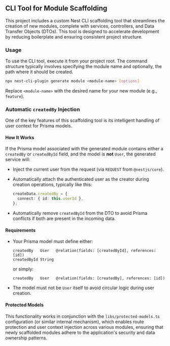 ## CLI Tool for Module Scaffolding

This project includes a custom Nest CLI scaffolding tool that streamlines the creation of new modules, complete with services, controllers, and Data Transfer Objects (DTOs). This tool is designed to accelerate development by reducing boilerplate and ensuring consistent project structure.

### Usage

To use the CLI tool, execute it from your project root. The command structure typically involves specifying the module name and optionally, the path where it should be created.

```bash
npx nest-cli-plugin generate module <module-name> [options]
```

Replace `<module-name>` with the desired name for your new module (e.g., `feature`).

### Automatic `createdBy` Injection

One of the key features of this scaffolding tool is its intelligent handling of user context for Prisma models.

#### How It Works

If the Prisma model associated with the generated module contains either a `createdBy` or `createdById` field, and the model is **not** `User`, the generated service will:

- Inject the current user from the request (via `REQUEST` from `@nestjs/core`).
- Automatically attach the authenticated user as the creator during creation operations, typically like this:

  ```typescript
  createData.createdBy = {
    connect: { id: this.userId },
  };
  ```

- Automatically remove `createdById` from the DTO to avoid Prisma conflicts if both are present in the incoming data.

#### Requirements

- Your Prisma model must define either:

  ```prisma
  createdBy   User   @relation(fields: [createdById], references: [id])
  createdById String
  ```

  or simply:

  ```prisma
  createdBy   User   @relation(fields: [createdBy], references: [id])
  ```

- The model must not be `User` itself to avoid circular logic during user creation.

#### Protected Models

This functionality works in conjunction with the `libs/protected-models.ts` configuration (or similar internal mechanism), which enables route protection and user context injection across various modules, ensuring that newly scaffolded modules adhere to the application's security and data ownership patterns.
